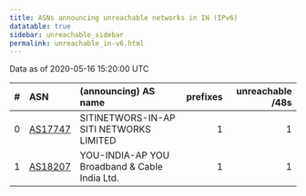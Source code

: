```yaml
---
title: ASNs announcing unreachable networks in IN (IPv6)
datatable: true
sidebar: unreachable_sidebar
permalink: unreachable_in-v6.html
---
```


Data as of 2020-05-16 15:20:00 UTC


<div class="datatable-begin"></div>

|   # | ASN                                    | (announcing) AS name                              |   prefixes |   unreachable /48s |
|----:|:---------------------------------------|:--------------------------------------------------|-----------:|-------------------:|
|   0 | [AS17747](unreachable_AS17747-v6.html) | SITINETWORS-IN-AP SITI NETWORKS LIMITED           |          1 |                  1 |
|   1 | [AS18207](unreachable_AS18207-v6.html) | YOU-INDIA-AP YOU Broadband &amp; Cable India Ltd. |          1 |                  1 |

<div class="datatable-end"></div>